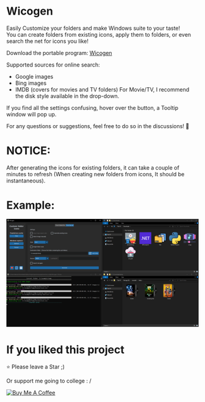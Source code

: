 # Wicogen
Easily Customize your folders and make Windows suite to your taste!<br />
You can create folders from existing icons, apply them to folders, or even search the net for icons you like!

Download the portable program: [Wicogen](https://github.com/idanach/Wicogen-windows-icon-generator/releases/tag/V1.0.0)

Supported sources for online search: 
  - Google images 
  - Bing images
  - IMDB (covers for movies and TV folders)
For Movie/TV, I recommend the disk style available in the drop-down.

If you find all the settings confusing, hover over the button, a Tooltip window will pop up.

For any questions or suggestions, feel free to do so in the discussions! 💬

# NOTICE:
After generating the icons for existing folders, it can take a couple of minutes to refresh (When creating new folders from icons, It should be instantaneous).

# Example:

![image](exaple.PNG)


# If you liked this project
⭐ Please leave a Star ;)

Or support me going to college : /
<p>
  <a href="https://www.buymeacoffee.com/idanach" target="_blank">
    <img src="https://i.imgur.com/5X29MVY.png" alt="Buy Me A Coffee" height="60dp">
  </a>
</p>
